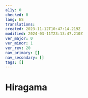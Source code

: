 ```yaml
---
a11y: 0
checked: 0
lang: ES
translations: 
created: 2023-11-12T10:47:14.219Z
modified: 2024-03-11T23:13:47.210Z
ver_major: 0
ver_minor: 1
ver_rev: 20
nav_primary: []
nav_secondary: []
tags: []
---
```

# Hiragama

